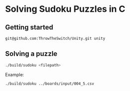 # Solving Sudoku Puzzles in C

## Getting started

```bash
git@github.com:ThrowTheSwitch/Unity.git unity
```

## Solving a puzzle

```bash
./build/sudoku <filepath>
```

Example:

```bash
./build/sudoku ../boards/input/004_5.csv
```
